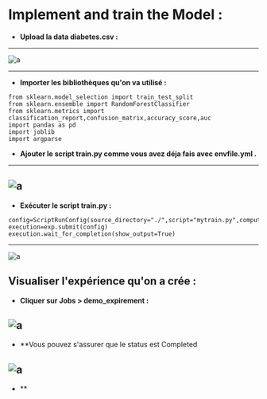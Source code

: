 # Implement and train the Model :




- **Upload la data diabetes.csv :**
---
![a](https://user-images.githubusercontent.com/78825764/204796840-7acae84c-7c81-4687-a9d9-a53875a7bbb2.PNG)

---

- **Importer les bibliothèques qu'on va utilisé :**
```
from sklearn.model_selection import train_test_split
from sklearn.ensemble import RandomForestClassifier
from sklearn.metrics import classification_report,confusion_matrix,accuracy_score,auc
import pandas as pd
import joblib
import argparse
```

- **Ajouter le script train.py comme vous avez déja fais avec envfile.yml .**

---
![a](https://user-images.githubusercontent.com/78825764/204792103-557b0811-5fa2-4025-a2da-7218dd4d8787.PNG)
---
- **Exécuter le script train.py :**

```
config=ScriptRunConfig(source_directory="./",script="mytrain.py",compute_target='ComputeAML',environment=env)
execution=exp.submit(config)
execution.wait_for_completion(show_output=True)
```
---

![a](https://user-images.githubusercontent.com/78825764/204797417-8d2577cf-b126-476c-a001-85cc433c9377.PNG)

## **Visualiser l'expérience qu'on a crée :**

- **Cliquer sur Jobs > demo_expirement :**


![a](https://user-images.githubusercontent.com/78825764/204795989-097543fe-a083-4bab-92b3-2c7b8c7ccda0.PNG)
---
- **Vous pouvez s'assurer que le status est Completed

![a](https://user-images.githubusercontent.com/78825764/204798340-6eadce19-1381-408b-a300-caf7a8ace81c.PNG)
---

- **
